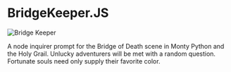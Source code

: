 # BridgeKeeper.JS

![Bridge Keeper](https://vignette.wikia.nocookie.net/villains/images/b/b4/Stop.jpg/revision/latest/scale-to-width-down/620?cb=20160310182331)

A node inquirer prompt for the Bridge of Death scene in Monty Python and the Holy Grail. 
Unlucky adventurers will be met with a random question. Fortunate souls need only supply their favorite color.
